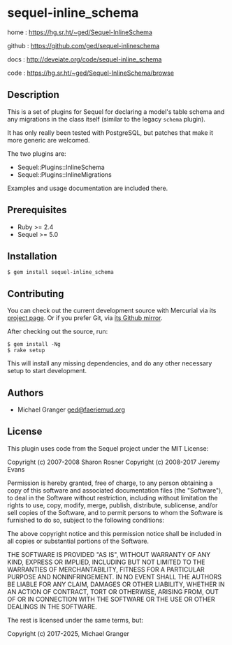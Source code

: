 # sequel-inline_schema

home
: https://hg.sr.ht/~ged/Sequel-InlineSchema

github
: https://github.com/ged/sequel-inlineschema

docs
: http://deveiate.org/code/sequel-inline_schema

code
: https://hg.sr.ht/~ged/Sequel-InlineSchema/browse


## Description

This is a set of plugins for Sequel for declaring a model's table schema and
any migrations in the class itself (similar to the legacy `schema` plugin).

It has only really been tested with PostgreSQL, but patches that make it more generic are welcomed.

The two plugins are:

* Sequel::Plugins::InlineSchema
* Sequel::Plugins::InlineMigrations

Examples and usage documentation are included there.


## Prerequisites

* Ruby >= 2.4
* Sequel >= 5.0


## Installation

    $ gem install sequel-inline_schema


## Contributing

You can check out the current development source with Mercurial via its
[project page][sourcehut]. Or if you prefer Git, via [its Github
mirror][github].

After checking out the source, run:

    $ gem install -Ng
    $ rake setup

This will install any missing dependencies, and do any other necessary setup to
start development.


## Authors

- Michael Granger <ged@faeriemud.org>


## License

This plugin uses code from the Sequel project under the MIT License:

Copyright (c) 2007-2008 Sharon Rosner
Copyright (c) 2008-2017 Jeremy Evans

Permission is hereby granted, free of charge, to any person obtaining a copy
of this software and associated documentation files (the "Software"), to
deal in the Software without restriction, including without limitation the
rights to use, copy, modify, merge, publish, distribute, sublicense, and/or
sell copies of the Software, and to permit persons to whom the Software is
furnished to do so, subject to the following conditions:
  
The above copyright notice and this permission notice shall be included in
all copies or substantial portions of the Software.
   
THE SOFTWARE IS PROVIDED "AS IS", WITHOUT WARRANTY OF ANY KIND, EXPRESS OR
IMPLIED, INCLUDING BUT NOT LIMITED TO THE WARRANTIES OF MERCHANTABILITY,
FITNESS FOR A PARTICULAR PURPOSE AND NONINFRINGEMENT. IN NO EVENT SHALL
THE AUTHORS BE LIABLE FOR ANY CLAIM, DAMAGES OR OTHER LIABILITY, WHETHER 
IN AN ACTION OF CONTRACT, TORT OR OTHERWISE, ARISING FROM, OUT OF OR IN
CONNECTION WITH THE SOFTWARE OR THE USE OR OTHER DEALINGS IN THE SOFTWARE.

The rest is licensed under the same terms, but:

Copyright (c) 2017-2025, Michael Granger


[sourcehut]: https://hg.sr.ht/~ged/Sequel-InlineSchema
[github]: https://github.com/ged/sequel-inlineschema

